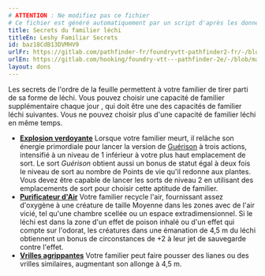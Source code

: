 ```yaml
---
# ATTENTION : Ne modifiez pas ce fichier
# Ce fichier est généré automatiquement par un script d'après les données du module Foundry VTT officiel et de sa traduction
title: Secrets du familier léchi
titleEn: Leshy Familiar Secrets
id: baz18CdB13DVMHV9
urlFr: https://gitlab.com/pathfinder-fr/foundryvtt-pathfinder2-fr/-/blob/master/data/feats/baz18CdB13DVMHV9.htm
urlEn: https://gitlab.com/hooking/foundry-vtt---pathfinder-2e/-/blob/master/packs/data/feats.db/leshy-familiar-secrets.json
layout: dons
---
```

Les secrets de l'ordre de la feuille permettent à votre familier de tirer parti de sa forme de léchi. Vous pouvez choisir une capacité de familier supplémentaire chaque jour , qui doit être une des capacités de familier léchi suivantes. Vous ne pouvez choisir plus d'une capacité de familier léchi en même temps.

- **[Explosion verdoyante](../capacités-familiers/explosion-verdoyante.md)** Lorsque votre familier meurt, il relâche son énergie primordiale pour lancer la version de [Guérison](../sorts/guérison.md) à trois actions, intensifié à un niveau de 1 inférieur à votre plus haut emplacement de sort. Le sort *Guérison* obtient aussi un bonus de statut égal à deux fois le niveau de sort au nombre de Points de vie qu'il redonne aux plantes. Vous devez être capable de lancer les sorts de niveau 2 en utilisant des emplacements de sort pour choisir cette aptitude de familier.
- **[Purificateur d'Air](../capacités-familiers/purificateur-d-air.md)** Votre familier recycle l'air, fournissant assez d'oxygène à une créature de taille Moyenne dans les zones avec de l'air vicié, tel qu'une chambre scellée ou un espace extradimensionnel. Si le léchi est dans la zone d'un effet de poison inhalé ou d'un effet qui compte sur l'odorat, les créatures dans une émanation de 4,5 m du léchi obtiennent un bonus de circonstances de +2 à leur jet de sauvegarde contre l'effet.
- **[Vrilles agrippantes](../capacités-familiers/vrilles-agrippantes.md)** Votre familier peut faire pousser des lianes ou des vrilles similaires, augmentant son allonge à 4,5 m.
